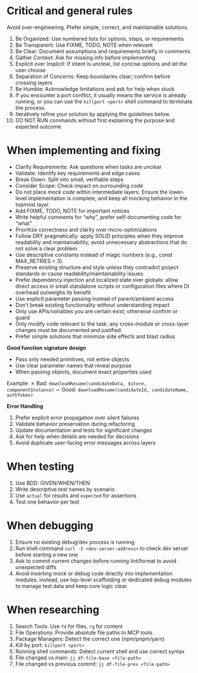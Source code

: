 # Critical and general rules

Avoid over-engineering. Prefer simple, correct, and maintainable solutions.

1. Be Organized: Use numbered lists for options, steps, or requirements
2. Be Transparent: Use FIXME, TODO, NOTE when relevant
3. Be Clear: Document assumptions and requirements briefly in comments
4. Gather Context: Ask for missing info before implementing
5. Explicit over Implicit: If intent is unclear, list concise options and let
   the user choose
6. Separation of Concerns: Keep boundaries clear; confirm before crossing layers
7. Be Humble: Acknowledge limitations and ask for help when stuck
8. If you encounter a port conflict, it usually means the service is already
   running, or you can use the `killport <port>` shell command to terminate the
   process.
9. Iteratively refine your solution by applying the guidelines below.
10. DO NOT RUN commands without first explaining the purpose and expected
    outcome

# When implementing and fixing

- Clarify Requirements: Ask questions when tasks are unclear
- Validate: Identify key requirements and edge cases
- Break Down: Split into small, verifiable steps
- Consider Scope: Check impact on surrounding code
- Do not place _mock code_ within intermediate layers. Ensure the lower-level
  implementation is complete, and keep all mocking behavior in the topmost
  layer.
- Add FIXME, TODO, NOTE for important notices
- Write helpful comments for “why”, prefer self-documenting code for “what”
- Prioritize correctness and clarity over micro-optimizations
- Follow DRY pragmatically: apply SOLID principles when they improve readability
  and maintainability; avoid unnecessary abstractions that do not solve a clear
  problem.
- Use descriptive constants instead of magic numbers (e.g., const MAX_RETRIES =
  3).
- Preserve existing structure and style unless they contradict project standards
  or cause readability/maintainability issues.
- Prefer dependency injection and localized state over globals: allow direct
  access in small standalone scripts or configuration files where DI overhead
  outweighs its benefit.
- Use explicit parameter passing instead of parent/ambient access
- Don’t break existing functionality without understanding impact
- Only use APIs/variables you are certain exist; otherwise confirm or guard
- Only modify code relevant to the task: any cross-module or cross-layer changes
  must be documented and justified.
- Prefer simple solutions that minimize side effects and blast radius

**Good function signature design**

- Pass only needed primitives, not entire objects
- Use clear parameter names that reveal purpose
- When passing objects, document exact properties used

Example: ✗ Bad: `downloadResume(candidateData, $store, componentInstance)` ✓
Good: `downloadResume(candidateId, candidateName, authToken)`

**Error Handling**

1. Prefer explicit error propagation over silent failures
2. Validate behavior preservation during refactoring
3. Update documentation and tests for significant changes
4. Ask for help when details are needed for decisions
5. Avoid duplicate user-facing error messages across layers

# When testing

1. Use BDD: GIVEN/WHEN/THEN
2. Write descriptive test names by scenario
3. Use `actual` for results and `expected` for assertions
4. Test one behavior per test

# When debugging

1. Ensure no existing debug/dev process is running
2. Run shell command `curl -I <dev-server-address>` to check dev server before
   starting a new one
3. Ask to commit current changes before running lint/format to avoid unexpected
   diffs
4. Avoid inserting mock or debug code directly into implementation modules;
   instead, use top-level scaffolding or dedicated debug modules to manage test
   data and keep core logic clear.

# When researching

1. Search Tools: Use `fd` for files, `rg` for content
2. File Operations: Provide absolute file paths to MCP tools
3. Package Managers: Detect the correct one (npm/pnpm/yarn)
4. Kill by port: `killport <port>`
5. Running shell commands: Detect current shell and use correct syntax
6. File changed vs main: `jj df-file-base <file-path>`
7. File changed vs previous commit: `jj df-file-prev <file-path>`
